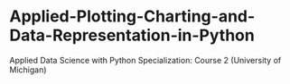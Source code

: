 # Applied-Plotting-Charting-and-Data-Representation-in-Python
Applied Data Science with Python Specialization: Course 2 (University of Michigan) 
